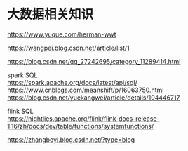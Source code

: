 # 大数据相关知识

https://www.yuque.com/herman-wwt

https://wangpei.blog.csdn.net/article/list/1

https://blog.csdn.net/qq_27242695/category_11289414.html

spark SQL  
https://spark.apache.org/docs/latest/api/sql/  
https://www.cnblogs.com/meanshift/p/16063750.html  
https://blog.csdn.net/yuekangwei/article/details/104446717

flink SQL  
https://nightlies.apache.org/flink/flink-docs-release-1.16/zh/docs/dev/table/functions/systemfunctions/

https://zhangboyi.blog.csdn.net/?type=blog
